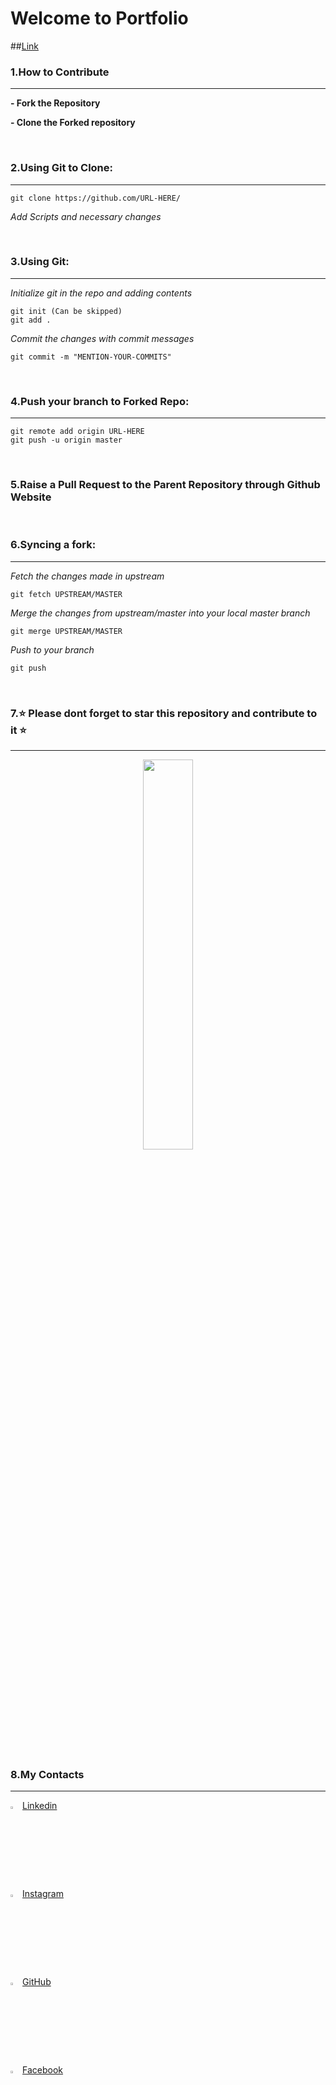 # Welcome to Portfolio
##[Link](https://jithinsethu.github.io/)
### 1.How to Contribute
***
**- Fork the Repository**

**- Clone the Forked repository**

</br>

### 2.Using Git to Clone:
***
```
git clone https://github.com/URL-HERE/
```
*Add Scripts and necessary changes*

</br>

### 3.Using Git:
***
*Initialize git in the repo and adding contents*
``` 
git init (Can be skipped)
git add . 
```
*Commit the changes with commit messages*
```
git commit -m "MENTION-YOUR-COMMITS"
```
</br>

### 4.Push your branch to Forked Repo:
***
```
git remote add origin URL-HERE
git push -u origin master
```
</br>

### 5.Raise a Pull Request to the Parent Repository through Github Website

</br>

### 6.Syncing a fork:
***
*Fetch the changes made in upstream*
```
git fetch UPSTREAM/MASTER
```
*Merge the changes from upstream/master into your local master branch*
```
git merge UPSTREAM/MASTER
```
*Push to your branch*
```
git push
```
</br>


### 7.⭐ Please dont forget to star this repository and contribute to it ⭐
***
<p align="center"><img src="https://media.giphy.com/media/2UpzC3iPenf44/source.gif" width=40%></p>

</br>

### 8.My Contacts
***
<img src="https://www.flaticon.com/svg/static/icons/svg/174/174857.svg" width=3%>  [Linkedin](https://www.linkedin.com/in/gaurav-gupta-ab8b7a175/)

<img src="https://www.flaticon.com/svg/static/icons/svg/174/174855.svg" width=3%>  [Instagram](https://www.instagram.com/programmergaurav/)

<img src="https://www.flaticon.com/svg/static/icons/svg/270/270798.svg" width=3%>  [GitHub](https://github.com/programmergaurav)

<img src="https://www.flaticon.com/svg/static/icons/svg/733/733547.svg" width=3%>  [Facebook](https://www.facebook.com/profile.php?id=100026746380141)
